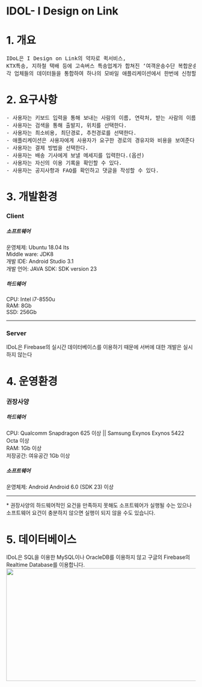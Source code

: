 # IDOL- I Design on Link

<H1>1. 개요</H1>
<pre>
IDoL은 I Design on Link의 약자로 퀵서비스, 
KTX특송, 지하철 택배 등에 고속버스 특송업계가 합쳐진 ‘여객운송수단 복합운송’을 구축하는 플랫폼입니다.
각 업체들의 데이터들을 통합하여 하나의 모바일 애플리케이션에서 한번에 신청할 수 있는 플랫폼을 구축하는 것이 목표입니다.
</pre>

<H1>2. 요구사항</h1>
<pre>
- 사용자는 키보드 입력을 통해 보내는 사람의 이름, 연락처, 받는 사람의 이름, 연락처, 화물의 종류, 무게를 입력한다.
- 사용자는 검색을 통해 출발지, 위치를 선택한다.
- 사용자는 최소비용, 최단경로, 추천경로를 선택한다.
- 애플리케이션은 사용자에게 사용자가 요구한 경로의 경유지와 비용을 보여준다.
- 사용자는 결제 방법을 선택한다.
- 사용자는 배송 기사에게 보낼 메세지를 입력한다.(옵션)
- 사용자는 자신의 이용 기록을 확인할 수 있다.
- 사용자는 공지사항과 FAQ를 확인하고 댓글을 작성할 수 있다.
</pre>
<H1>3. 개발환경</H3>
<h3>Client</h3>
<h5>소프트웨어</h5>
운영체제: Ubuntu 18.04 lts<br>
Middle ware: JDK8<br>
개발 IDE: Android Studio 3.1<br>
개발 언어: JAVA
SDK: SDK version 23
<h5>하드웨어</h5>
CPU: Intel i7-8550u<br>
RAM: 8Gb<br>
SSD: 256Gb
<hr>
<h3>Server</h3>
IDoL은 Firebase의 실시간 데이터베이스를 이용하기 때문에 서버에 대한 개발은 실시하지 않는다

<h1>4. 운영환경</h1>
<h3>권장사양</h3>
<h5>하드웨어</h5>
CPU: Qualcomm Snapdragon 625 이상 || Samsung Exynos Exynos 5422 Octa 이상<br>
RAM: 1Gb 이상<br>
저장공간: 여유공간 1Gb 이상<br>
<h5>소프트웨어</h5>
운영체제: Android Android 6.0 (SDK 23) 이상
<hr>
* 권장사양의 하드웨어적인 요건을 만족하지 못해도 소프트웨어가 실행될 수는 있으나 소프트웨어 요건이 충분하지 않으면 실행이 되지 않을 수도 있습니다.

<h1>5. 데이터베이스</h1>
 IDoL은 SQL을 이용한 MySQL이나 OracleDB를 이용하지 않고 구글의 Firebase의 Realtime Database를 이용합니다.<br>
 <image width=600 height=300 src="https://github.com/mtsealove/IDOL/blob/master/doc/firebase.jpeg">
